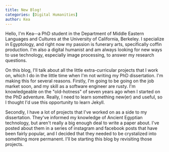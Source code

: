 ```yaml
---
title: New Blog!
categories: [Digital Humanities]
author: Kea
---
```

<p>
Hello, I'm Kea--a PhD student in the Department of Middle Eastern Languages and Cultures at the University of California, Berkeley. I specialize in Egyptology, and right now my passion is funerary arts, specifically coffin production. I'm also a digital humanist and am always looking for new ways to use technology, especially image processing, to answer my research questions.
</p>
<!--more-->
<p>
On this blog, I'll talk about all the little extra-curricular projects that I work on, which I do in the little time when I'm not writing my PhD dissertation. I'm making this for several reasons. Firstly, I'm going to be going on the job market soon, and my skill as a software engineer are rusty. I'm knowledgeable on the "old-hotness" of seven years ago when I started on the PhD adventure. Really, I need to learn something new(er) and useful, so I thought I'd use this opportunity to learn Jekyll. 
</p><p>
Secondly, I have a lot of projects that I've worked on as a side to my dissertation. They've informed my knowledge of Ancient Egyptian technology, but aren't really a big enough deal to write a paper about. I've posted about them in a series of instagram and facebook posts that have been fairly popular, and I decided that they needed to be crystalized into something more permanent.
I'll be starting this blog by revisiting those projects.
</p>
